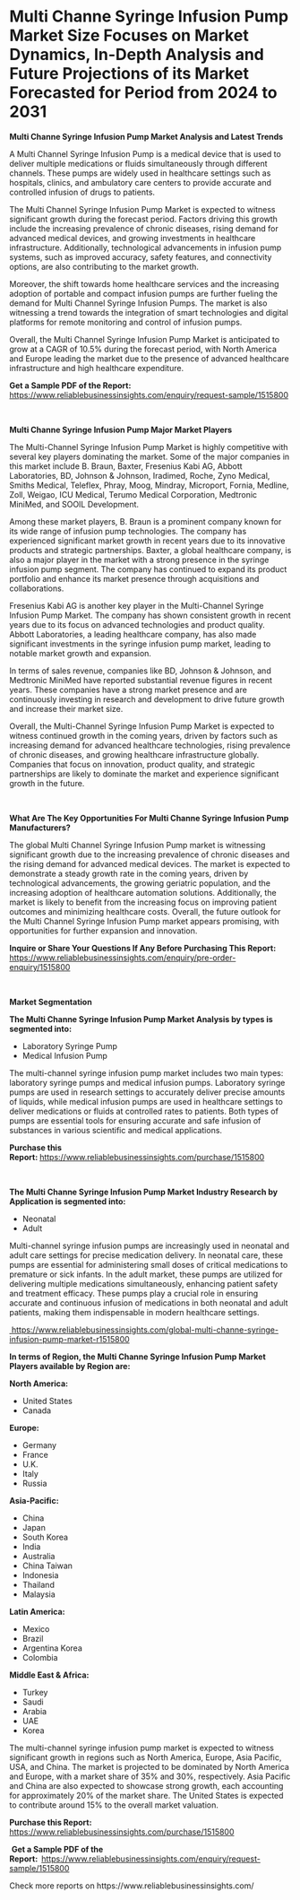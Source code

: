 <p><h1>Multi Channe Syringe Infusion Pump Market Size Focuses on Market Dynamics, In-Depth Analysis and Future Projections of its Market Forecasted for Period from 2024 to 2031</h1></p><p><strong>Multi Channe Syringe Infusion Pump Market Analysis and Latest Trends</strong></p>
<p><p>A Multi Channel Syringe Infusion Pump is a medical device that is used to deliver multiple medications or fluids simultaneously through different channels. These pumps are widely used in healthcare settings such as hospitals, clinics, and ambulatory care centers to provide accurate and controlled infusion of drugs to patients.</p><p>The Multi Channel Syringe Infusion Pump Market is expected to witness significant growth during the forecast period. Factors driving this growth include the increasing prevalence of chronic diseases, rising demand for advanced medical devices, and growing investments in healthcare infrastructure. Additionally, technological advancements in infusion pump systems, such as improved accuracy, safety features, and connectivity options, are also contributing to the market growth.</p><p>Moreover, the shift towards home healthcare services and the increasing adoption of portable and compact infusion pumps are further fueling the demand for Multi Channel Syringe Infusion Pumps. The market is also witnessing a trend towards the integration of smart technologies and digital platforms for remote monitoring and control of infusion pumps.</p><p>Overall, the Multi Channel Syringe Infusion Pump Market is anticipated to grow at a CAGR of 10.5% during the forecast period, with North America and Europe leading the market due to the presence of advanced healthcare infrastructure and high healthcare expenditure.</p></p>
<p><strong>Get a Sample PDF of the Report:&nbsp;</strong> <a href="https://www.reliablebusinessinsights.com/enquiry/request-sample/1515800">https://www.reliablebusinessinsights.com/enquiry/request-sample/1515800</a></p>
<p>&nbsp;</p>
<p><strong>Multi Channe Syringe Infusion Pump Major Market Players</strong></p>
<p><p>The Multi-Channel Syringe Infusion Pump Market is highly competitive with several key players dominating the market. Some of the major companies in this market include B. Braun, Baxter, Fresenius Kabi AG, Abbott Laboratories, BD, Johnson & Johnson, Iradimed, Roche, Zyno Medical, Smiths Medical, Teleflex, Phray, Moog, Mindray, Microport, Fornia, Medline, Zoll, Weigao, ICU Medical, Terumo Medical Corporation, Medtronic MiniMed, and SOOIL Development.</p><p>Among these market players, B. Braun is a prominent company known for its wide range of infusion pump technologies. The company has experienced significant market growth in recent years due to its innovative products and strategic partnerships. Baxter, a global healthcare company, is also a major player in the market with a strong presence in the syringe infusion pump segment. The company has continued to expand its product portfolio and enhance its market presence through acquisitions and collaborations.</p><p>Fresenius Kabi AG is another key player in the Multi-Channel Syringe Infusion Pump Market. The company has shown consistent growth in recent years due to its focus on advanced technologies and product quality. Abbott Laboratories, a leading healthcare company, has also made significant investments in the syringe infusion pump market, leading to notable market growth and expansion.</p><p>In terms of sales revenue, companies like BD, Johnson & Johnson, and Medtronic MiniMed have reported substantial revenue figures in recent years. These companies have a strong market presence and are continuously investing in research and development to drive future growth and increase their market size.</p><p>Overall, the Multi-Channel Syringe Infusion Pump Market is expected to witness continued growth in the coming years, driven by factors such as increasing demand for advanced healthcare technologies, rising prevalence of chronic diseases, and growing healthcare infrastructure globally. Companies that focus on innovation, product quality, and strategic partnerships are likely to dominate the market and experience significant growth in the future.</p></p>
<p>&nbsp;</p>
<p><strong>What Are The Key Opportunities For Multi Channe Syringe Infusion Pump Manufacturers?</strong></p>
<p><p>The global Multi Channel Syringe Infusion Pump market is witnessing significant growth due to the increasing prevalence of chronic diseases and the rising demand for advanced medical devices. The market is expected to demonstrate a steady growth rate in the coming years, driven by technological advancements, the growing geriatric population, and the increasing adoption of healthcare automation solutions. Additionally, the market is likely to benefit from the increasing focus on improving patient outcomes and minimizing healthcare costs. Overall, the future outlook for the Multi Channel Syringe Infusion Pump market appears promising, with opportunities for further expansion and innovation.</p></p>
<p><strong>Inquire or Share Your Questions If Any Before Purchasing This Report:</strong> <a href="https://www.reliablebusinessinsights.com/enquiry/pre-order-enquiry/1515800">https://www.reliablebusinessinsights.com/enquiry/pre-order-enquiry/1515800</a></p>
<p>&nbsp;</p>
<p><strong>Market Segmentation</strong></p>
<p><strong>The Multi Channe Syringe Infusion Pump Market Analysis by types is segmented into:</strong></p>
<p><ul><li>Laboratory Syringe Pump</li><li>Medical Infusion Pump</li></ul></p>
<p><p>The multi-channel syringe infusion pump market includes two main types: laboratory syringe pumps and medical infusion pumps. Laboratory syringe pumps are used in research settings to accurately deliver precise amounts of liquids, while medical infusion pumps are used in healthcare settings to deliver medications or fluids at controlled rates to patients. Both types of pumps are essential tools for ensuring accurate and safe infusion of substances in various scientific and medical applications.</p></p>
<p><strong>Purchase this Report:&nbsp;</strong><a href="https://www.reliablebusinessinsights.com/purchase/1515800">https://www.reliablebusinessinsights.com/purchase/1515800</a></p>
<p>&nbsp;</p>
<p><strong>The Multi Channe Syringe Infusion Pump Market Industry Research by Application is segmented into:</strong></p>
<p><ul><li>Neonatal</li><li>Adult</li></ul></p>
<p><p>Multi-channel syringe infusion pumps are increasingly used in neonatal and adult care settings for precise medication delivery. In neonatal care, these pumps are essential for administering small doses of critical medications to premature or sick infants. In the adult market, these pumps are utilized for delivering multiple medications simultaneously, enhancing patient safety and treatment efficacy. These pumps play a crucial role in ensuring accurate and continuous infusion of medications in both neonatal and adult patients, making them indispensable in modern healthcare settings.</p></p>
<p><a href="https://www.reliablebusinessinsights.com/global-multi-channe-syringe-infusion-pump-market-r1515800">&nbsp;https://www.reliablebusinessinsights.com/global-multi-channe-syringe-infusion-pump-market-r1515800</a></p>
<p><strong>In terms of Region, the Multi Channe Syringe Infusion Pump Market Players available by Region are:</strong></p>
<p>
    <p> <strong> North America: </strong>
        <ul>
            <li>United States</li>
            <li>Canada</li>
        </ul>
        </p> 
    <p> <strong> Europe: </strong>
        <ul>
            <li>Germany</li>
            <li>France</li>
            <li>U.K.</li>
            <li>Italy</li>
            <li>Russia</li>
        </ul>
        </p> 
    <p> <strong> Asia-Pacific: </strong>
        <ul>
            <li>China</li>
            <li>Japan</li>
            <li>South Korea</li>
            <li>India</li>
            <li>Australia</li>
            <li>China Taiwan</li>
            <li>Indonesia</li>
            <li>Thailand</li>
            <li>Malaysia</li>
        </ul>
        </p> 
    <p> <strong> Latin America: </strong>
        <ul>
            <li>Mexico</li>
            <li>Brazil</li>
            <li>Argentina Korea</li>
            <li>Colombia</li>
        </ul>
        </p> 
    <p> <strong> Middle East & Africa: </strong>
        <ul>
            <li>Turkey</li>
            <li>Saudi</li>
            <li>Arabia</li>
            <li>UAE</li>
            <li>Korea</li>
        </ul>
    </p>
    </p>
<p><p>The multi-channel syringe infusion pump market is expected to witness significant growth in regions such as North America, Europe, Asia Pacific, USA, and China. The market is projected to be dominated by North America and Europe, with a market share of 35% and 30%, respectively. Asia Pacific and China are also expected to showcase strong growth, each accounting for approximately 20% of the market share. The United States is expected to contribute around 15% to the overall market valuation.</p></p>
<p><strong>Purchase this Report: </strong><a href="https://www.reliablebusinessinsights.com/purchase/1515800">https://www.reliablebusinessinsights.com/purchase/1515800</a></p>
<p>&nbsp;<strong>Get a Sample PDF of the Report:&nbsp;&nbsp;</strong><a href="https://www.reliablebusinessinsights.com/enquiry/request-sample/1515800">https://www.reliablebusinessinsights.com/enquiry/request-sample/1515800</a></p>
<p><strong></strong></p>
<p>Check more reports on https://www.reliablebusinessinsights.com/</p>